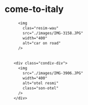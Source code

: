# come-to-italy

          <img
            clas="resim-wau"
            src="./images/IMG-3158.JPG"
            width="400"
            alt="car on road"
          />


        <div class="condiv-div">
          <img
            src="./images/IMG-3906.JPG"
            width="400"
            alt="otel resmi"
            class="son-otel"
          />
        </div>
